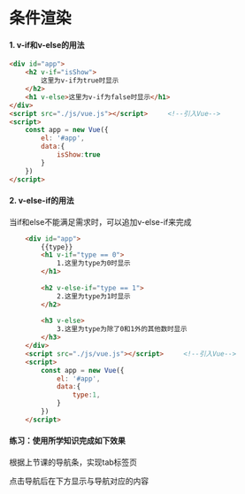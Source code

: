# 条件渲染

#### 1. v-if和v-else的用法

```html
<div id="app">
	<h2 v-if="isShow">
		这里为v-if为true时显示
	</h2>
	<h1 v-else>这里为v-if为false时显示</h1>
</div>
<script src="./js/vue.js"></script>		<!--引入Vue-->
<script>
	const app = new Vue({
		el: '#app',
		data:{
			isShow:true
		}
	})
</script>
```



#### 2. v-else-if的用法

当if和else不能满足需求时，可以追加v-else-if来完成

```html
	<div id="app">
		{{type}}
		<h1 v-if="type == 0">
			1.这里为type为0时显示
		</h1>
		
		<h2 v-else-if="type == 1">
			2.这里为type为1时显示
		</h2>
		
	    <h3 v-else>
			3.这里为type为除了0和1外的其他数时显示
		</h3>
	</div>
	<script src="./js/vue.js"></script>		<!--引入Vue-->
	<script>
		const app = new Vue({
			el: '#app',
			data:{
				type:1,
			}
		})
	</script>
```



#### 练习：使用所学知识完成如下效果

根据上节课的导航条，实现tab标签页

点击导航后在下方显示与导航对应的内容